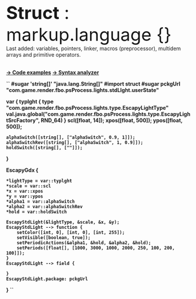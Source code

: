 <font size="20"><b>Struct</b> : <br>
	markup.language {}
	<br></font>
Last added: variables, pointers, linker, macros (preprocessor), multidem arrays and primitive operators.
	
	
<br><b><a href="https://github.com/henryco/Struct/tree/master/src/examples">-> Code examples</a>
<b><a href="https://github.com/henryco/Struct/blob/master/src/net/henryco/struct/parser/drivers/">-> Syntax analyzer</a>

``
#sugar 'string\[\]' "java.lang.String[]"
#import struct
#sugar pckgUrl "com.game.render.fbo.psProcess.lights.stdLIght.userState"

var {
	typlght {
		type "com.game.render.fbo.psProcess.lights.type.EscapyLightType"
		val.java.global("com.game.render.fbo.psProcess.lights.type.EscapyLightSrcFactory", RND_64)
	}
	scl([float, 14]);
	xpos([float, 500]);
	ypos([float, 500]);
	
	alphaSwitch([string[], ["alphaSwitch", 0.9, 1]]);
	alphaSwitchRev([string[], ["alphaSwitch", 1, 0.9]]);
	holdSwitch([string[], [""]]);
}

EscapyGdx  {

	*lightType = var::typlght
	*scale = var::scl
	*x = var::xpos
	*y = var::ypos
	*alpha1 = var::alphaSwitch
	*alpha2 = var::alphaSwitchRev
	*hold = var::holdSwitch

	EscapyStdLight(&lightType, &scale, &x, &y);
	EscapyStdLight --> function {
		setColor([int, 0], [int, 0], [int, 255]);
		setVisible([boolean, true]);
		setPeriodicActions(&alpha1, &hold, &alpha2, &hold);
		setPeriods([float[], [1000, 3000, 1000, 2000, 250, 100, 200, 100]]); 
	}
	EscapyStdLight --> field {

	}
	EscapyStdLight.package: pckgUrl
}
``




